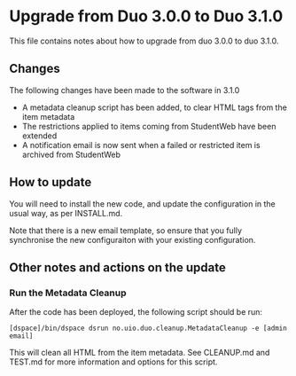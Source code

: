 # Upgrade from Duo 3.0.0 to Duo 3.1.0

This file contains notes about how to upgrade from duo 3.0.0 to duo 3.1.0.

## Changes

The following changes have been made to the software in 3.1.0

* A metadata cleanup script has been added, to clear HTML tags from the item metadata
* The restrictions applied to items coming from StudentWeb have been extended
* A notification email is now sent when a failed or restricted item is archived from StudentWeb


## How to update

You will need to install the new code, and update the configuration in the usual way, as per INSTALL.md.

Note that there is a new email template, so ensure that you fully synchronise the new configuraiton with your existing
configuration.

## Other notes and actions on the update

### Run the Metadata Cleanup

After the code has been deployed, the following script should be run:

    [dspace]/bin/dspace dsrun no.uio.duo.cleanup.MetadataCleanup -e [admin email]
    
This will clean all HTML from the item metadata.  See CLEANUP.md and TEST.md for more information and options for 
this script.

